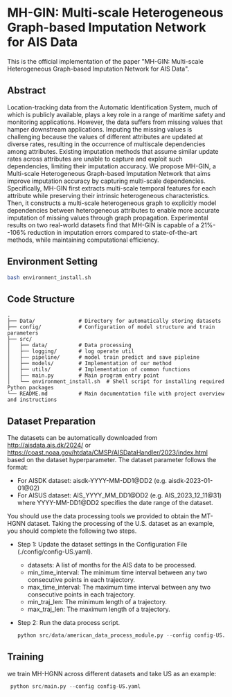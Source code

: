 # MH-GIN: Multi-scale Heterogeneous Graph-based Imputation Network for AIS Data
This is the official implementation of the paper "MH-GIN: Multi-scale Heterogeneous Graph-based Imputation Network for AIS Data".

## Abstract
Location-tracking data from the Automatic Identification System, much of which is publicly available, plays a key role in a range of maritime safety and monitoring applications. However, the data suffers from missing values that hamper downstream applications. Imputing the missing values is challenging because the values of different attributes are updated at diverse rates, resulting in the occurrence of multiscale dependencies among attributes. Existing imputation methods that assume similar update rates across attributes are unable to capture and exploit such dependencies, limiting their imputation accuracy. We propose MH-GIN, a Multi-scale Heterogeneous Graph-based Imputation Network that aims improve imputation accuracy by capturing multi-scale dependencies. Specifically, MH-GIN first extracts multi-scale temporal features for each attribute while preserving their intrinsic heterogeneous characteristics. Then, it constructs a multi-scale heterogeneous graph to explicitly model dependencies between heterogeneous attributes to enable more accurate imputation of missing values through graph propagation. Experimental results on two real-world datasets find that MH-GIN is capable of a 21\%--106\% reduction in imputation errors compared to state-of-the-art methods, while maintaining computational efficiency.

## Environment Setting
```bash
bash environment_install.sh
```

## Code Structure
```
.
├── Data/              # Directory for automatically storing datasets
├── config/            # Configuration of model structure and train parameters
├── src/
│   ├── data/          # Data processing
│   ├── logging/       # log operate util
│   ├── pipeline/      # model train predict and save pipleine
│   ├── models/        # Implementation of our method
│   ├── utils/         # Implementation of common functions
│   ├── main.py        # Main program entry point
│   └── environment_install.sh  # Shell script for installing required Python packages
└── README.md          # Main documentation file with project overview and instructions
```

## Dataset Preparation
The datasets can be automatically downloaded from http://aisdata.ais.dk/2024/
or https://coast.noaa.gov/htdata/CMSP/AISDataHandler/2023/index.html based on the dataset hyperparameter.
The dataset parameter follows the format:

- For AISDK dataset: aisdk-YYYY-MM-DD1@DD2 (e.g. aisdk-2023-01-01@02)
- For AISUS dataset: AIS_YYYY_MM_DD1@DD2 (e.g. AIS_2023_12_11@31)
where YYYY-MM-DD1@DD2 specifies the date range of the dataset.

You should use the data processing tools we provided to obtain the MT-HGNN dataset. Taking the processing of the U.S. dataset as an example, you should complete the following two steps.

+ Step 1: Update the dataset settings in the Configuration File (./config/config-US.yaml).
    - datasets: A list of months for the AIS data to be processed.
    - min_time_interval: The minimum time interval between any two consecutive points in each trajectory.
    - max_time_interval: The maximum time interval between any two consecutive points in each trajectory.
    - min_traj_len: The minimum length of a trajectory.
    - max_traj_len: The maximum length of a trajectory.

+ Step 2: Run the data process script.
    ```python
    python src/data/american_data_process_module.py --config config-US.yaml
    ```
  
## Training
we train MH-HGNN across different datasets and take US as an example:
  ```python
   python src/main.py --config config-US.yaml
  ```